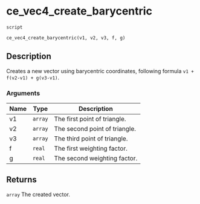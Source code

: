 # ce_vec4_create_barycentric
`script`
```gml
ce_vec4_create_barycentric(v1, v2, v3, f, g)
```

## Description
Creates a new vector using barycentric coordinates, following formula
 `v1 + f(v2-v1) + g(v3-v1)`.

### Arguments
| Name | Type | Description |
| ---- | ---- | ----------- |
| v1 | `array` | The first point of triangle. |
| v2 | `array` | The second point of triangle. |
| v3 | `array` | The third point of triangle. |
| f | `real` | The first weighting factor. |
| g | `real` | The second weighting factor. |

## Returns
`array` The created vector.